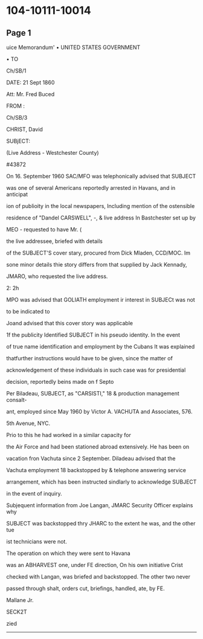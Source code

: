 # 104-10111-10014

## Page 1

uice Memorandum' • UNITED STATES GOVERNMENT

• TO

Ch/SB/1

DATE: 21 Sept 1860

Att: Mr. Fred Buced

FROM :

Ch/SB/3

CHRIST, David

SUBjECT:

(Live Address - Westchester County)

#43872

On 16. September 1960 SAC/MFO was telephonically advised that SUBJECT

was one of several Americans reportedly arrested in Havans, and in anticipat

ion of publioity in the local newspapers, Including mention of the ostensible

residence of "Dandel CARSWELL", -, & live address In Bastchester set up by

MEO - requested to have Mr. (

the live addressee, briefed with details

of the SUBJECT'S cover stary, procured from Dick Mladen, CCD/MOC. Im

sone minor details thie story differs from that supplied by Jack Kennady,

JMARO, who requested the live address.

2: 2h

MPO was advised that GOLIATH employment ir interest in SUBJECt was not

to be indicated to

Joand advised that this cover story was applicable

1f the publicity Identified SUBJECT in his pseudo identity. In the event

of true name identification and employment by the Cubans It was explained

thatfurther instructions would have to be given, since the matter of

acknowledgement of these individuals in such case was for presidential

decision, reportedly beins made on f Septo

Per Biladeau, SUBJECT, as "CARSISTI," 18 & production management consalt-

ant, employed since May 1960 by Victor A. VACHUTA and Associates, 576.

5th Avenue, NYC.

Prio to this he had worked in a similar capacity for

the Air Force and had been stationed abroad extensively. He has been on

vacation fron Vachuta since 2 September. Diladeau advised that the

Vachuta employment 18 backstopped by & telephone answering service

arrangement, which has been instructed sindlarly to acknowledge SUBJECT

in the event of inquiry.

Subjequent information from Joe Langan, JMARC Security Officer explains why

SUBJECT was backstopped thry JHARC to the extent he was, and the other tue

ist technicians were not.

The operation on which they were sent to Havana

was an ABHARVEST one, under FE direction, On his own initiative Crist

checked with Langan, was briefed and backstopped. The other two never

passed through shalt, orders cut, briefings, handled, ate, by FE.

Mallane Jr.

SECK2T

zied

---

